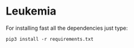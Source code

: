 # Leukemia

For installing fast all the dependencies just type:

```pip3 install -r requirements.txt```
